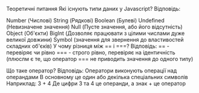 Теоретичні питання
Які існують типи даних у Javascript?
Відповідь:

Number (Числові)
String (Рядкові)
Boolean (Булеві)
Undefined (Невизначене значення)
Null (Пусте значення, або його відсутність)
Object (Об'єкти)
BigInt (Дозволяє працювати з цілими числами дуже великої довжини)
Symbol (значення для звернення до властивостей складних об'єків)
У чому різниця між == і ===?
Відповідь:
== - перевіряє чи рівно
=== - строго рівно, перевіряє на ідентичність (плюслм є те, що оператор === не приводить значення до одного типу)

Що таке оператор?
Відповідь:
Оператори виконують операції над операндами
В основному це один або декілька спеціальних символів
Наприклад: 3 + 4
Де цифри 3 та 4 це операнди, а знак + це оператор
